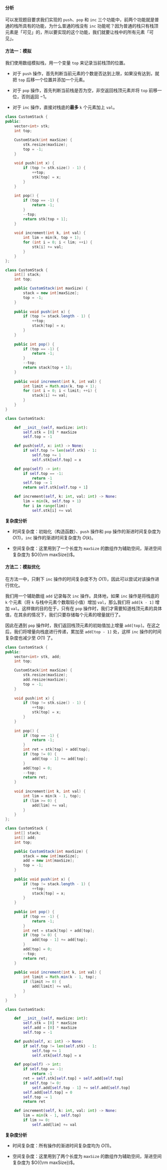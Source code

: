 #### 分析

可以发现题目要求我们实现的 `push`、`pop` 和 `inc` 三个功能中，前两个功能就是普通的栈所具有的功能，为什么普通的栈没有 `inc` 功能呢？因为普通的栈只有栈顶元素是「可见」的，所以要实现的这个功能，我们就要让栈中的所有元素「可见」。

#### 方法一：模拟

我们使用数组模拟栈，用一个变量 `top` 来记录当前栈顶的位置。

- 对于 `push` 操作，首先判断当前元素的个数是否达到上限，如果没有达到，就把 `top` 后移一个位置并添加一个元素。

- 对于 `pop` 操作，首先判断当前栈是否为空，非空返回栈顶元素并将 `top` 前移一位，否则返回 $-1$。

- 对于 `inc` 操作，直接对栈底的**最多** `k` 个元素加上 `val`。

```C++ [sol1-C++]
class CustomStack {
public:
    vector<int> stk;
    int top;

    CustomStack(int maxSize) {
        stk.resize(maxSize);
        top = -1;
    }
    
    void push(int x) {
        if (top != stk.size() - 1) {
            ++top;
            stk[top] = x;
        }
    }
    
    int pop() {
        if (top == -1) {
            return -1;
        }
        --top;
        return stk[top + 1];
    }
    
    void increment(int k, int val) {
        int lim = min(k, top + 1);
        for (int i = 0; i < lim; ++i) {
            stk[i] += val;
        }
    }
};
```

```Java [sol1-Java]
class CustomStack {
    int[] stack;
    int top;

    public CustomStack(int maxSize) {
        stack = new int[maxSize];
        top = -1;
    }
    
    public void push(int x) {
        if (top != stack.length - 1) {
            ++top;
            stack[top] = x;
        }
    }
    
    public int pop() {
        if (top == -1) {
            return -1;
        }
        --top;
        return stack[top + 1];
    }
    
    public void increment(int k, int val) {
        int limit = Math.min(k, top + 1);
        for (int i = 0; i < limit; ++i) {
            stack[i] += val;
        }
    }
}
```

```Python [sol1-Python3]
class CustomStack:

    def __init__(self, maxSize: int):
        self.stk = [0] * maxSize
        self.top = -1

    def push(self, x: int) -> None:
        if self.top != len(self.stk) - 1:
            self.top += 1
            self.stk[self.top] = x

    def pop(self) -> int:
        if self.top == -1:
            return -1
        self.top -= 1
        return self.stk[self.top + 1]

    def increment(self, k: int, val: int) -> None:
        lim = min(k, self.top + 1)
        for i in range(lim):
            self.stk[i] += val
```

**复杂度分析**

- 时间复杂度：初始化（构造函数）、`push` 操作和 `pop` 操作的渐进时间复杂度为 $O(1)$，`inc` 操作的渐进时间复杂度为 $O(k)$。

- 空间复杂度：这里用到了一个长度为 `maxSize` 的数组作为辅助空间，渐进空间复杂度为 $O({\rm maxSize})$。

#### 方法二：模拟优化

在方法一中，只剩下 `inc` 操作的时间复杂度不为 $O(1)$，因此可以尝试对该操作进行优化。

我们用一个辅助数组 `add` 记录每次 `inc` 操作。具体地，如果 `inc` 操作是将栈底的 `k` 个元素（将 `k` 与栈中元素个数取较小值）增加 `val`，那么我们将 `add[k - 1]` 增加 `val`。这样做的目的在于，只有在 `pop` 操作时，我们才需要知道栈顶元素的具体值，在其余的情况下，我们只要存储每个元素的增量就行了。

因此在遇到 `pop` 操作时，我们返回栈顶元素的初始值加上增量 `add[top]`。在这之后，我们将增量向栈底进行传递，累加至 `add[top - 1]` 处，这样 `inc` 操作的时间复杂度也减少至 $O(1)$ 了。

```C++ [sol2-C++]
class CustomStack {
public:
    vector<int> stk, add;
    int top;

    CustomStack(int maxSize) {
        stk.resize(maxSize);
        add.resize(maxSize);
        top = -1;
    }
    
    void push(int x) {
        if (top != stk.size() - 1) {
            ++top;
            stk[top] = x;
        }
    }
    
    int pop() {
        if (top == -1) {
            return -1;
        }
        int ret = stk[top] + add[top];
        if (top != 0) {
            add[top - 1] += add[top];
        }
        add[top] = 0;
        --top;
        return ret;
    }
    
    void increment(int k, int val) {
        int lim = min(k - 1, top);
        if (lim >= 0) {
            add[lim] += val;
        }
    }
};
```

```Java [sol2-Java]
class CustomStack {
    int[] stack;
    int[] add;
    int top;

    public CustomStack(int maxSize) {
        stack = new int[maxSize];
        add = new int[maxSize];
        top = -1;
    }
    
    public void push(int x) {
        if (top != stack.length - 1) {
            ++top;
            stack[top] = x;
        }
    }
    
    public int pop() {
        if (top == -1) {
            return -1;
        }
        int ret = stack[top] + add[top];
        if (top != 0) {
            add[top - 1] += add[top];
        }
        add[top] = 0;
        --top;
        return ret;
    }
    
    public void increment(int k, int val) {
        int limit = Math.min(k - 1, top);
        if (limit >= 0) {
            add[limit] += val;
        }
    }
}
```

```Python [sol2-Python3]
class CustomStack:

    def __init__(self, maxSize: int):
        self.stk = [0] * maxSize
        self.add = [0] * maxSize
        self.top = -1

    def push(self, x: int) -> None:
        if self.top != len(self.stk) - 1:
            self.top += 1
            self.stk[self.top] = x

    def pop(self) -> int:
        if self.top == -1:
            return -1
        ret = self.stk[self.top] + self.add[self.top]
        if self.top != 0:
            self.add[self.top - 1] += self.add[self.top]
        self.add[self.top] = 0
        self.top -= 1
        return ret

    def increment(self, k: int, val: int) -> None:
        lim = min(k - 1, self.top)
        if lim >= 0:
            self.add[lim] += val
```

**复杂度分析**

- 时间复杂度：所有操作的渐进时间复杂度均为 $O(1)$。

- 空间复杂度：这里用到了两个长度为 `maxSize` 的数组作为辅助空间，渐进空间复杂度为 $O({\rm maxSize})$。
